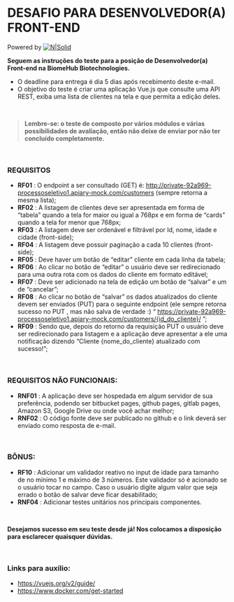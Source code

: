 # DESAFIO PARA DESENVOLVEDOR(A) FRONT-END

Powered by
[![N|Solid](https://static.wixstatic.com/media/ef1fe4_150ad6ed3f6f4c21883b3d68db773c9c~mv2.png/v1/fill/w_181,h_69,al_c,q_85,usm_0.66_1.00_0.01/biome-hub-1_cor.webp)](https://www.biome-hub.com/)

**Seguem as instruções do teste para a posição de Desenvolvedor(a) Front-end na BiomeHub Biotechnologies.**

- O deadline para entrega é dia 5 dias após recebimento deste e-mail.
- O objetivo do teste é criar uma aplicação Vue.js que consulte uma API REST, exiba uma lista de clientes na tela e que permita a edição deles.
<p>&nbsp;</p>

> **Lembre-se: o teste de composto por vários módulos e várias possibilidades de avaliação, então não deixe de enviar por não ter concluído completamente.**
<p>&nbsp;</p>

### REQUISITOS

- **RF01** : O endpoint a ser consultado (GET) é: http://private-92a969-processoseletivo1.apiary-mock.com/customers (sempre retorna a mesma lista);
- **RF02** : A listagem de clientes deve ser apresentada em forma de “tabela” quando a tela for maior ou igual a 768px e em forma de “cards” quando a tela for menor que 768px;
- **RF03** : A listagem deve ser ordenável e filtrável por Id, nome, idade e cidade (front-side);
- **RF04** : A listagem deve possuir paginação a cada 10 clientes (front-side);
- **RF05** : Deve haver um botão de “editar” cliente em cada linha da tabela;
- **RF06** : Ao clicar no botão de “editar” o usuário deve ser redirecionado para uma outra rota com os dados do cliente em formato editável;
- **RF07** : Deve ser adicionado na tela de edição um botão de “salvar” e um de “cancelar”;
- **RF08** : Ao clicar no botão de “salvar” os dados atualizados do cliente devem ser enviados (PUT) para o seguinte endpoint (ele sempre retorna sucesso no PUT , mas não salva de verdade :)
“ https://private-92a969-processoseletivo1.apiary-mock.com/customers/{id_do_cliente}/ ”;
- **RF09** : Sendo que, depois do retorno da requisição PUT o usuário deve ser redirecionado para listagem e a aplicação deve apresentar a ele uma notificação dizendo “Cliente {nome_do_cliente} atualizado com sucesso!”;
<p>&nbsp;</p>

### REQUISITOS NÃO FUNCIONAIS:

- **RNF01** : A aplicação deve ser hospedada em algum servidor de sua preferência, podendo ser bitbucket pages, github pages, gitlab pages, Amazon S3, Google Drive ou onde você achar melhor;
- **RNF02** : O código fonte deve ser publicado no github e o link deverá ser enviado como resposta de e-mail.
<p>&nbsp;</p>

### BÔNUS:

- **RF10** : Adicionar um validador reativo no input de idade para tamanho de no mínimo 1 e máximo de 3 números. Este validador só é acionado se o usuário tocar no campo. Caso o usuário digite algum valor que seja errado o botão de salvar deve ficar desabilitado;
- **RNF04** : Adicionar testes unitários nos principais componentes.
<p>&nbsp;</p>

**Desejamos sucesso em seu teste desde já! Nos colocamos a disposição para esclarecer quaisquer dúvidas.**
<p>&nbsp;</p>

### Links para auxílio:

- https://vuejs.org/v2/guide/
- https://www.docker.com/get-started